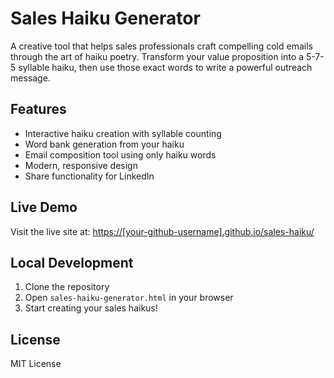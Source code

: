 # Sales Haiku Generator

A creative tool that helps sales professionals craft compelling cold emails through the art of haiku poetry. Transform your value proposition into a 5-7-5 syllable haiku, then use those exact words to write a powerful outreach message.

## Features

- Interactive haiku creation with syllable counting
- Word bank generation from your haiku
- Email composition tool using only haiku words
- Modern, responsive design
- Share functionality for LinkedIn

## Live Demo

Visit the live site at: [https://[your-github-username].github.io/sales-haiku/](https://[your-github-username].github.io/sales-haiku/)

## Local Development

1. Clone the repository
2. Open `sales-haiku-generator.html` in your browser
3. Start creating your sales haikus!

## License

MIT License 